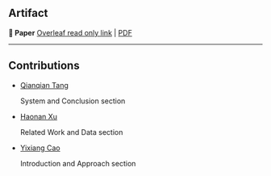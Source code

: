 ## Artifact

__📄  Paper__ [Overleaf read only link](https://www.overleaf.com/read/znxnjmmznsbs) | [PDF](paper/paper.pdf)

---

## Contributions

- [Qianqian Tang](mailto:tangq@usc.edu) 
  
  System and Conclusion section
- [Haonan Xu](mailto:haonanxu@usc.edu)
  
  Related Work and Data section
- [Yixiang Cao](mailto:yixiangc@usc.edu) 
  
  Introduction and Approach section